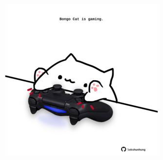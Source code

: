 <!-- built at 10/05/2022, 07:00:45 UTC -->
<p align="center">
  <img width="500" height="500" src="./ReadmeImage.svg">
</p>
